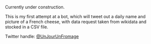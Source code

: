Currently under construction. 

This is my first attempt at a bot, which will tweet out a daily name and picture of a French cheese, with data request taken from wikidata and stocked in a CSV file. 

Twitter handle: [@UnJourUnFromage](https://twitter.com/unjourunfromage "Link to Twitter Bot")